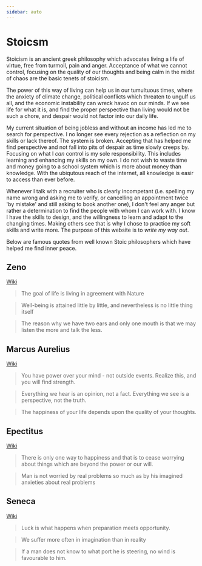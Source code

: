```yaml
---
sidebar: auto
---
```


# Stoicsm
Stoicism is an ancient greek philosophy which advocates living a life of virtue, free from turmoil, pain and anger.  Acceptance of what we cannot control, focusing on the quality of our thoughts and being calm in the midst of chaos are the basic tenets of stoicism.  

The power of this way of living can help us in our tumultuous times, where the anxiety of climate change, political conflicts which threaten to ungulf us all, and the economic instability can wreck havoc on our minds. If we see life for what it is, and find the proper perspective than living would not be such a chore, and despair would not factor into our daily life. 

My current situation of being jobless and without an income has led me to search for perspective.  I no longer see every rejection as a reflection on my skills or lack thereof. The system is broken.  Accepting that has helped me find perspective and not fall into pits of despair as time slowly creeps by.  Focusing on what I *can* control is my sole responsibility.  This includes learning and enhancing my skills on my own.  I do not wish to waste time and money going to a school system which is more about money than knowledge.  With the ubiqutous reach of the internet, all knowledge is easir to access than ever before.  

Whenever I talk with a recruiter who is clearly incompetant (i.e. spelling my name wrong and asking me to verify, or cancelling an appointment twice 'by mistake' and still asking to book another one), I don't feel any anger but rather a determination to find the people with whom I can work with.  I know I have the skills to design, and the willingness to learn and adapt to the changing times.  Making others see that is why I chose to practice my soft skills and write more.  The purpose of this website is to *write my way out*. 

Below are famous quotes from well known Stoic philosophers which have helped me find inner peace. 

## Zeno
[Wiki](https://en.wikipedia.org/wiki/Zeno_of_Citium)

>The goal of life is living in agreement with Nature

>Well-being is attained little by little, and nevertheless is no little thing itself

>The reason why we have two ears and only one mouth is that we may listen the more and talk the less.

## Marcus Aurelius

[Wiki](https://en.wikipedia.org/wiki/Marcus_Aurelius)

>You have power over your mind - not outside events. Realize this, and you will find strength.

>Everything we hear is an opinion, not a fact. Everything we see is a perspective, not the truth.

>The happiness of your life depends upon the quality of your thoughts.


## Epectitus
[Wiki](https://en.wikipedia.org/wiki/Epictetus)

>There is only one way to happiness and that is to cease worrying about things which are beyond the power or our will.

>Man is not worried by real problems so much as by his imagined anxieties about real problems

## Seneca
[Wiki](https://en.wikipedia.org/wiki/Seneca_the_Younger)

>Luck is what happens when preparation meets opportunity.

>We suffer more often in imagination than in reality

>If a man does not know to what port he is steering, no wind is favourable to him.